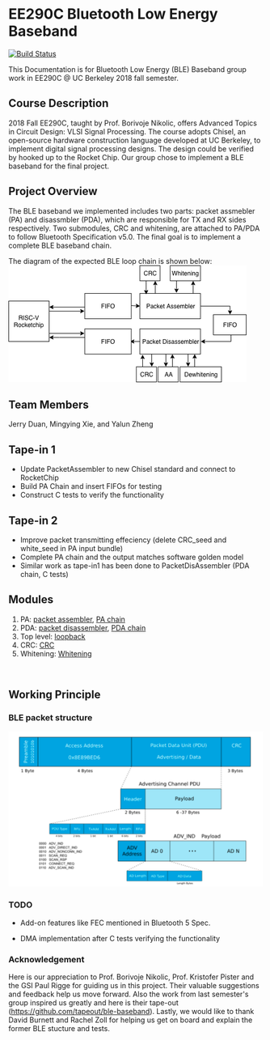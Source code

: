# EE290C Bluetooth Low Energy Baseband

[![Build Status](https://travis-ci.org/ucberkeley-ee290c/fa18-ble.svg?branch=master)](https://travis-ci.org/ucberkeley-ee290c/fa18-ble)

This Documentation is for Bluetooth Low Energy (BLE) Baseband group work in EE290C @ UC Berkeley 2018 fall semester.

## Course Description
2018 Fall EE290C, taught by Prof. Borivoje Nikolic, offers Advanced Topics in Circuit Design: VLSI Signal Processing. The course adopts Chisel, an open-source hardware construction language developed at UC Berkeley, to implement digital signal processing designs. The design could be verified by hooked up to the Rocket Chip. Our group chose to implement a BLE baseband for the final project.
<br>

## Project Overview
The BLE baseband we implemented includes two parts: packet assmebler (PA) and disassmbler (PDA), which are responsible for TX and RX sides respectively. Two submodules, CRC and whitening, are attached to PA/PDA to follow Bluetooth Specification v5.0. The final goal is to implement a complete BLE baseband chain. 

The diagram of the expected BLE loop chain is shown below:
![blockDiagram](doc/image/loopback_chain.png)
<br>

## Team Members
Jerry Duan, Mingying Xie, and Yalun Zheng
<br>

## Tape-in 1
- Update PacketAssembler to new Chisel standard and connect to RocketChip
- Build PA Chain and insert FIFOs for testing
- Construct C tests to verify the functionality

## Tape-in 2
- Improve packet transmitting effeciency (delete CRC_seed and white_seed in PA input bundle)
- Complete PA chain and the output matches software golden model
- Similar work as tape-in1 has been done to PacketDisAssembler (PDA chain, C tests)

## Modules
1) PA: 
[packet assembler](https://github.com/ucberkeley-ee290c/fa18-ble/tree/master/doc/pa.md), 
[PA chain](https://github.com/ucberkeley-ee290c/fa18-ble/tree/master/doc/pa_chain.md)
2) PDA: 
[packet disassembler](https://github.com/ucberkeley-ee290c/fa18-ble/tree/master/doc/pda.md), 
[PDA chain](https://github.com/ucberkeley-ee290c/fa18-ble/tree/master/doc/pda_chain.md)
3) Top level: 
[loopback](https://github.com/ucberkeley-ee290c/fa18-ble/tree/master/doc/loop.md)
4) CRC: 
[CRC](https://github.com/ucberkeley-ee290c/fa18-ble/tree/master/doc/crc.md)
5) Whitening: 
[Whitening](https://github.com/ucberkeley-ee290c/fa18-ble/tree/master/doc/whitening.md)
<br>

## Working Principle
### BLE packet structure
![blockDiagram](doc/image/ble_packet.png)


### TODO
- Add-on features like FEC mentioned in Bluetooth 5 Spec.

- DMA implementation after C tests verifying the functionality

### Acknowledgement
Here is our appreciation to Prof. Borivoje Nikolic, Prof. Kristofer Pister and the GSI Paul Rigge for guiding us in this project. Their valuable suggestions and feedback help us move forward. Also the work from last semester's group inspired us greatly and here is their tape-out (https://github.com/tapeout/ble-baseband). Lastly, we would like to thank David Burnett and Rachel Zoll for helping us get on board and explain the former BLE stucture and tests.

